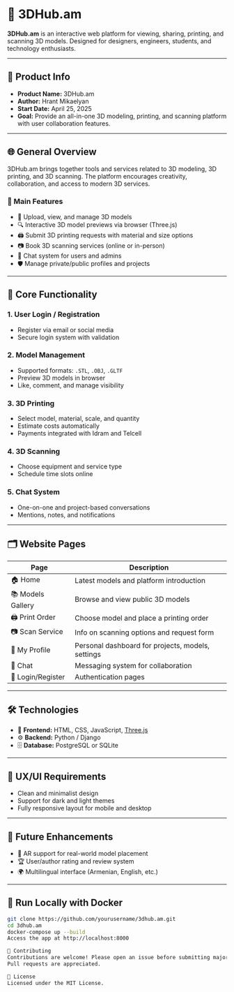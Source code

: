 # 🧩 3DHub.am

**3DHub.am** is an interactive web platform for viewing, sharing, printing, and scanning 3D models. Designed for designers, engineers, students, and technology enthusiasts.

---

## 📌 Product Info

- **Product Name:** 3DHub.am  
- **Author:** Hrant Mikaelyan  
- **Start Date:** April 25, 2025  
- **Goal:** Provide an all-in-one 3D modeling, printing, and scanning platform with user collaboration features.

---

## 🌐 General Overview

3DHub.am brings together tools and services related to 3D modeling, 3D printing, and 3D scanning. The platform encourages creativity, collaboration, and access to modern 3D services.

### 🔧 Main Features

- 📂 Upload, view, and manage 3D models
- 🔍 Interactive 3D model previews via browser (Three.js)
- 🖨️ Submit 3D printing requests with material and size options
- 📷 Book 3D scanning services (online or in-person)
- 💬 Chat system for users and admins
- 🛡️ Manage private/public profiles and projects

---

## 🧩 Core Functionality

### 1. User Login / Registration

- Register via email or social media
- Secure login system with validation

### 2. Model Management

- Supported formats: `.STL`, `.OBJ`, `.GLTF`
- Preview 3D models in browser
- Like, comment, and manage visibility

### 3. 3D Printing

- Select model, material, scale, and quantity
- Estimate costs automatically
- Payments integrated with Idram and Telcell

### 4. 3D Scanning

- Choose equipment and service type
- Schedule time slots online

### 5. Chat System

- One-on-one and project-based conversations
- Mentions, notes, and notifications

---

## 🗂️ Website Pages

| Page                | Description                                         |
|---------------------|-----------------------------------------------------|
| 🏠 Home             | Latest models and platform introduction             |
| 📚 Models Gallery   | Browse and view public 3D models                    |
| 🖨️ Print Order      | Choose model and place a printing order            |
| 📷 Scan Service     | Info on scanning options and request form          |
| 👤 My Profile       | Personal dashboard for projects, models, settings  |
| 💬 Chat             | Messaging system for collaboration                 |
| 🔑 Login/Register   | Authentication pages                               |

---

## 🛠️ Technologies

- 🎨 **Frontend:** HTML, CSS, JavaScript, [Three.js](https://threejs.org/)
- ⚙️ **Backend:** Python / Django
- 🗄️ **Database:** PostgreSQL or SQLite

---

## 🎨 UX/UI Requirements

- Clean and minimalist design
- Support for dark and light themes
- Fully responsive layout for mobile and desktop

---

## 🚀 Future Enhancements

- 📱 AR support for real-world model placement
- 🏆 User/author rating and review system
- 🌍 Multilingual interface (Armenian, English, etc.)

---

## 🐳 Run Locally with Docker

```bash
git clone https://github.com/yourusername/3dhub.am.git
cd 3dhub.am
docker-compose up --build
Access the app at http://localhost:8000

🤝 Contributing
Contributions are welcome! Please open an issue before submitting major changes.
Pull requests are appreciated.

📄 License
Licensed under the MIT License.